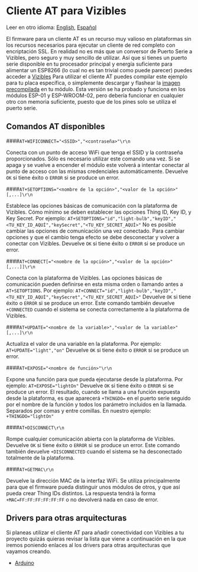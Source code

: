 # Cliente AT para Vizibles

Leer en otro idioma: [English](https://github.com/Enxine/ViziblesArduino/blob/master/examples/AT/README.md), [Español](https://github.com/Enxine/ViziblesArduino/blob/master/examples/AT/README.es.md)

El firmware para un cliente AT es un recurso muy valioso en plataformas sin los recursos necesarios para ejecutar un cliente de red completo con encriptación SSL. En realidad no es más que un conversor de Puerto Serie a Vizibles, pero seguro y muy sencillo de utilizar. Así que si tienes un puerto serie disponible en tu procesador principal y energía suficiente para alimentar un ESP8266 (lo cual no es tan trivial como puede parecer) puedes acceder a [Vizibles](https://vizibles.com)
Para utilizar el cliente AT puedes compilar este ejemplo para tu placa específica, o simplemente descargar y flashear la [imagen precompilada](https://github.com/Enxine/ViziblesArduino/releases/) en tu módulo. Esta versión se ha probado y funciona en los módulos ESP-01 y ESP-WROOM-02, pero debería funcionar en cualquier otro con memoria suficiente, puesto que de los pines solo se utiliza el puerto serie.

## Comandos AT disponibles

####```AT+WIFICONNECT="<SSID>","<contraseña>"\r\n```

Conecta con un punto de acceso WiFi que tenga el SSID y la contraseña proporcionados. Sólo es necesario utilizar este comando una vez. Si se apaga y se vuelve a encender el módulo este volverá a intentar conectar al punto de acceso con las mismas credenciales automáticamente.
Devuelve ```OK``` si tiene éxito o ```ERROR``` si se produce un error. 

####```AT+SETOPTIONS="<nombre de la opción>","<valor de la opción>"[,...]\r\n```

Establece las opciones básicas de comunicación con la plataforma de Vizibles. Cómo mínimo se deben establecer las opciones Thing ID, Key ID, y Key Secret. Por ejemplo: ```AT+SETOPTIONS="id","light-bulb","keyID","<TU_KEY_ID_AQUÍ","keySecret","<TU_KEY_SECRET_AQUÍ>"```
No es posible cambiar las opciones de comunicación una vez conectado. Para cambiar opciones y que el cambio tenga efecto se debe desconectar y volver a conectar con Vizibles.
Devuelve ```OK``` si tiene éxito o ```ERROR``` si se produce un error.

####```AT+CONNECT[="<nombre de la opción>","<valor de la opción>"[,...]]\r\n```

Conecta con la plataforma de Vizibles. Las opciones básicas de comunicación pueden definirse en esta misma orden o llamando antes a ```AT+SETOPTIONS```. Por ejemplo: ```AT+CONNECT="id","light-bulb","keyID","<TU_KEY_ID_AQUÍ","keySecret","<TU_KEY_SECRET_AQUÍ>"```
Devuelve ```OK``` si tiene éxito o ```ERROR``` si se produce un error. Este comando también devuelve ```+CONNECTED``` cuando el sistema se conecta correctamente a la plataforma de Vizibles.

####```AT+UPDATE="<nombre de la variable>","<valor de la variable>"[,...]\r\n```

Actualiza el valor de una variable en la plataforma. Por ejemplo: ```AT+UPDATE="light","on"```
Devuelve ```OK``` si tiene éxito o ```ERROR``` si se produce un error.
 
####```AT+EXPOSE="<nombre de función>"\r\n```

Expone una función para que pueda ejecutarse desde la plataforma. Por ejemplo: ```AT+EXPOSE="lightOn"``` 
Devuelve ```OK``` si tiene éxito o ```ERROR``` si se produce un error. El resultado, cuando se llama a una función expuesta desde la plataforma, es que aparecerá ```+THINGDO=``` en el puerto serie seguido por el nombre de la función y todos los parámetro incluidos en la llamada. Separados por comas y entre comillas. En nuestro ejemplo: ```+THINGDO="lightOn"```

####```AT+DISCONNECT\r\n```

Rompe cualquier comunicación abierta con la plataforma de Vizibles.
Devuelve ```OK``` si tiene éxito o ```ERROR``` si se produce un error. Este comando también devuelve ```+DISCONNECTED``` cuando el sistema se ha desconectado totalmente de la plataforma.

####```AT+GETMAC\r\n```

Devuelve la dirección MAC de la interfaz WiFi. Se utiliza principalmente para que el firmware pueda distinguir unos módulos de otros, y que así pueda crear Thing IDs distintos. La respuesta tendrá la forma ```+MAC=FF:FF:FF:FF:FF:FF``` o no devolverá nada en caso de error.

## Drivers para otras arquitecturas

Si planeas utilizar el cliente AT para añadir conectividad con Vizibles a tu proyecto quizás quieras revisar la lista que viene a continuación en la que iremos poniendo enlaces al los drivers para otras arquitecturas que vayamos creando.

* [Arduino](https://github.com/Enxine/ViziblesArduinoAT)